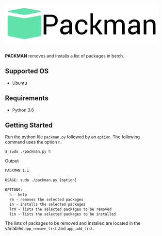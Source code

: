 <div align="center">
  <img src="logo.png"><br><br>
</div>

**PACKMAN** removes and installs a list of packages in batch.

## Supported OS
- Ubuntu

## Requirements
- Python 3.6

## Getting Started
Run the python file `packman.py` followed by an `option`. The following command uses the option `h`.
```bash
$ sudo ./packman.py h
```
Output
```
PACKMAN 1.1

USAGE: sudo ./packman.py [option]

OPTIONS:
  h - help
  rm - removes the selected packages
  in - installs the selected packages
  lrm - lists the selected packages to be removed
  lin - lists the selected packages to be installed
```
The lists of packages to be removed and installed are located in the variables `app_remove_list` and `app_add_list`.
